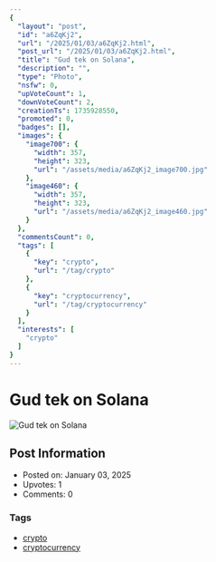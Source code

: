 ```yaml
---
{
  "layout": "post",
  "id": "a6ZqKj2",
  "url": "/2025/01/03/a6ZqKj2.html",
  "post_url": "/2025/01/03/a6ZqKj2.html",
  "title": "Gud tek on Solana",
  "description": "",
  "type": "Photo",
  "nsfw": 0,
  "upVoteCount": 1,
  "downVoteCount": 2,
  "creationTs": 1735928550,
  "promoted": 0,
  "badges": [],
  "images": {
    "image700": {
      "width": 357,
      "height": 323,
      "url": "/assets/media/a6ZqKj2_image700.jpg"
    },
    "image460": {
      "width": 357,
      "height": 323,
      "url": "/assets/media/a6ZqKj2_image460.jpg"
    }
  },
  "commentsCount": 0,
  "tags": [
    {
      "key": "crypto",
      "url": "/tag/crypto"
    },
    {
      "key": "cryptocurrency",
      "url": "/tag/cryptocurrency"
    }
  ],
  "interests": [
    "crypto"
  ]
}
---
```


# Gud tek on Solana

![Gud tek on Solana](/assets/media/a6ZqKj2_image700.jpg)

## Post Information

- Posted on: January 03, 2025
- Upvotes: 1
- Comments: 0

### Tags

- [crypto](/tag/crypto)
- [cryptocurrency](/tag/cryptocurrency)
